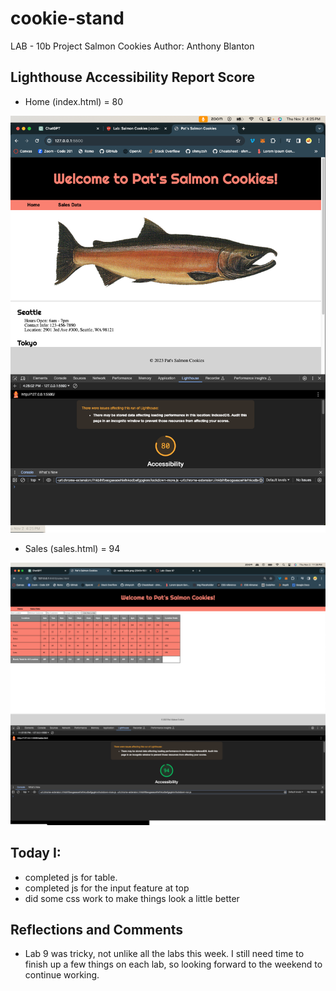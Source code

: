 # cookie-stand

LAB - 10b
Project Salmon Cookies
Author: Anthony Blanton

## Lighthouse Accessibility Report Score

- Home (index.html) = 80
<img src="img/home-lighthouse-score.png">

- Sales (sales.html) = 94
<img src="img/sales-lighthouse.png">

## Today I:
- completed js for table.
- completed js for the input feature at top
- did some css work to make things look a little better

## Reflections and Comments
- Lab 9 was tricky, not unlike all the labs this week. I still need time to finish up a few things on each lab, so looking forward to the weekend to continue working.
